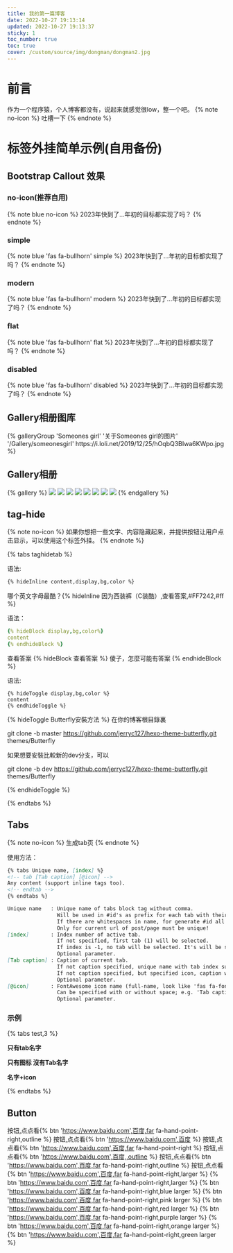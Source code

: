 ```yaml
---
title: 我的第一篇博客
date: 2022-10-27 19:13:14
updated: 2022-10-27 19:13:37
sticky: 1
toc_number: true
toc: true
cover: /custom/source/img/dongman/dongman2.jpg
---
```


# 前言
作为一个程序猿，个人博客都没有，说起来就感觉很low，整一个吧。
{% note no-icon %}
吐槽一下
{% endnote %}

# 标签外挂简单示例(自用备份)

## Bootstrap Callout 效果

### no-icon(推荐自用)
{% note blue no-icon %}
2023年快到了...年初的目标都实现了吗？
{% endnote %}

### simple
{% note blue 'fas fa-bullhorn' simple %}
2023年快到了...年初的目标都实现了吗？
{% endnote %}

### modern

{% note blue 'fas fa-bullhorn' modern %}
2023年快到了...年初的目标都实现了吗？
{% endnote %}

### flat

{% note blue 'fas fa-bullhorn' flat %}
2023年快到了...年初的目标都实现了吗？
{% endnote %}

### disabled

{% note blue 'fas fa-bullhorn' disabled %}
2023年快到了...年初的目标都实现了吗？
{% endnote %}

## Gallery相册图库

<div class="gallery-group-main">
{% galleryGroup 'Someones girl' '关于Someones girl的图片' '/Gallery/someonesgirl' https://i.loli.net/2019/12/25/hOqbQ3BIwa6KWpo.jpg %}
</div>

## Gallery相册

{% gallery %}
![](https://i.loli.net/2019/12/25/Fze9jchtnyJXMHN.jpg)
![](https://i.loli.net/2019/12/25/ryLVePaqkYm4TEK.jpg)
![](https://i.loli.net/2019/12/25/gEy5Zc1Ai6VuO4N.jpg)
![](https://i.loli.net/2019/12/25/d6QHbytlSYO4FBG.jpg)
![](https://i.loli.net/2019/12/25/6nepIJ1xTgufatZ.jpg)
![](https://i.loli.net/2019/12/25/E7Jvr4eIPwUNmzq.jpg)
![](https://i.loli.net/2019/12/25/mh19anwBSWIkGlH.jpg)
![](https://i.loli.net/2019/12/25/2tu9JC8ewpBFagv.jpg)
{% endgallery %}

## tag-hide
{% note no-icon %}
如果你想把一些文字、内容隐藏起来，并提供按钮让用户点击显示，可以使用这个标签外挂。
{% endnote %}


{% tabs taghidetab %}

<!-- tab Inline -->
语法:
```markdown
{% hideInline content,display,bg,color %}
```
哪个英文字母最酷？{% hideInline 因为西装裤（C装酷）,查看答案,#FF7242,#ff %}
<!-- endtab -->

<!-- tab Block-->
语法：
```yaml
{% hideBlock display,bg,color%}
content
{% endhideBlock %}
```

查看答案
{% hideBlock 查看答案 %}
傻子，怎麼可能有答案
{% endhideBlock %}

<!-- endtab -->

<!-- tab Toggle-->
语法:
```text
{% hideToggle display,bg,color %}
content
{% endhideToggle %}
```

{% hideToggle Butterfly安裝方法 %}
在你的博客根目錄裏

git clone -b master https://github.com/jerryc127/hexo-theme-butterfly.git themes/Butterfly

如果想要安裝比較新的dev分支，可以

git clone -b dev https://github.com/jerryc127/hexo-theme-butterfly.git themes/Butterfly

{% endhideToggle %}
<!-- endtab -->

{% endtabs %}



## Tabs
{% note no-icon %}
生成tab页
{% endnote %}

使用方法：
```markdown
{% tabs Unique name, [index] %}
<!-- tab [Tab caption] [@icon] -->
Any content (support inline tags too).
<!-- endtab -->
{% endtabs %}

Unique name   : Unique name of tabs block tag without comma.
                Will be used in #id's as prefix for each tab with their index numbers.
                If there are whitespaces in name, for generate #id all whitespaces will replaced by dashes.
                Only for current url of post/page must be unique!
[index]       : Index number of active tab.
                If not specified, first tab (1) will be selected.
                If index is -1, no tab will be selected. It's will be something like spoiler.
                Optional parameter.
[Tab caption] : Caption of current tab.
                If not caption specified, unique name with tab index suffix will be used as caption of tab.
                If not caption specified, but specified icon, caption will empty.
                Optional parameter.
[@icon]       : FontAwesome icon name (full-name, look like 'fas fa-font')
                Can be specified with or without space; e.g. 'Tab caption @icon' similar to 'Tab caption@icon'.
                Optional parameter.
```
### 示例
{% tabs test,3 %}

<!-- tab 第一个Tab -->
**只有tab名字**
<!-- endtab -->

<!-- tab @fab fa-apple-pay -->
**只有图标 沒有Tab名字**
<!-- endtab -->

<!-- tab 炸彈@fas fa-bomb -->
**名字+icon**
<!-- endtab -->

{% endtabs %}


## Button
按钮,点点看{% btn 'https://www.baidu.com',百度,far fa-hand-point-right,outline %}
按钮,点点看{% btn 'https://www.baidu.com',百度 %}
按钮,点点看{% btn 'https://www.baidu.com',百度,far fa-hand-point-right %}
按钮,点点看{% btn 'https://www.baidu.com',百度,,outline %}
按钮,点点看{% btn 'https://www.baidu.com',百度,far fa-hand-point-right,outline %}
按钮,点点看{% btn 'https://www.baidu.com',百度,far fa-hand-point-right,larger %}
{% btn 'https://www.baidu.com',百度,far fa-hand-point-right,larger %}
{% btn 'https://www.baidu.com',百度,far fa-hand-point-right,blue larger %}
{% btn 'https://www.baidu.com',百度,far fa-hand-point-right,pink larger %}
{% btn 'https://www.baidu.com',百度,far fa-hand-point-right,red larger %}
{% btn 'https://www.baidu.com',百度,far fa-hand-point-right,purple larger %}
{% btn 'https://www.baidu.com',百度,far fa-hand-point-right,orange larger %}
{% btn 'https://www.baidu.com',百度,far fa-hand-point-right,green larger %}







